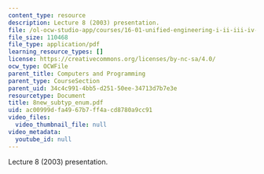 ```yaml
---
content_type: resource
description: Lecture 8 (2003) presentation.
file: /ol-ocw-studio-app/courses/16-01-unified-engineering-i-ii-iii-iv-fall-2005-spring-2006/ac00999dfa4967b7ff4acd8780a9cc91_8new_subtyp_enum.pdf
file_size: 110468
file_type: application/pdf
learning_resource_types: []
license: https://creativecommons.org/licenses/by-nc-sa/4.0/
ocw_type: OCWFile
parent_title: Computers and Programming
parent_type: CourseSection
parent_uid: 34c4c991-4bb5-d251-50ee-34713d7b7e3e
resourcetype: Document
title: 8new_subtyp_enum.pdf
uid: ac00999d-fa49-67b7-ff4a-cd8780a9cc91
video_files:
  video_thumbnail_file: null
video_metadata:
  youtube_id: null
---
```

Lecture 8 (2003) presentation.